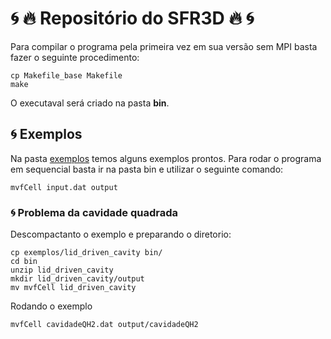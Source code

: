 # 🌀 🔥 Repositório do SFR3D 🔥 🌀

Para compilar o programa pela primeira vez em sua versão sem MPI basta fazer o seguinte procedimento:

```console
cp Makefile_base Makefile
make
```

O executaval será criado na pasta **bin**.


## 🌀 Exemplos

Na pasta [exemplos](https://github.com/lmn-labest/fvCell/tree/master/exemplos) temos alguns exemplos prontos. Para rodar o programa em sequencial basta ir na pasta bin e utilizar o seguinte comando:

```console
mvfCell input.dat output 
```

### 🌀 Problema da cavidade quadrada

Descompactanto o exemplo e preparando o diretorio:

```console
cp exemplos/lid_driven_cavity bin/
cd bin
unzip lid_driven_cavity
mkdir lid_driven_cavity/output
mv mvfCell lid_driven_cavity
```

Rodando o exemplo

```console
mvfCell cavidadeQH2.dat output/cavidadeQH2
```
